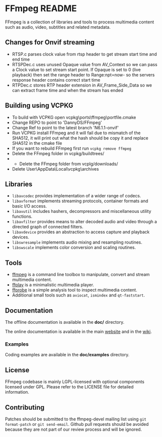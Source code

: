 FFmpeg README
=============

FFmpeg is a collection of libraries and tools to process multimedia content
such as audio, video, subtitles and related metadata.

## Changes for Onvif streaming

* RTSP.c parses clock value from rtsp header to get stream start time and end time
* RTSPDec.c uses unused Opaque value from AV_Context so we can pass a Clock value to set stream start point. If Opaque is set to 0 (live playback) then set the range header to Range:npt=now- so the servers response header contains correct start time
* RTPDec.c stores RTP header extension in AV_Frame_Side_Data so we can extract frame time and when the stream has ended

## Building using VCPKG

* To build with VCPKG open vcpkg\ports\ffmpeg\portfile.cmake
* Change REPO to point to 'DannyDS/FFmpeg'
* Change Ref to point to the latest branch 'N6.1.1-onvif'
* Run VCPKG install FFmpeg and it will fail due to mismatch of the SHA512, it will print out what the hash should be copy it and replace SHA512 in the cmake file
* If you want to rebuild FFmpeg first run `vcpkg remove ffmpeg`
* Delete the FFmpeg folder in vcpkg/buildtrees/
* * Delete the FFmpeg folder from vcplg/downloads/
* Delete User\AppData\Local\vcpkg\archives


## Libraries

* `libavcodec` provides implementation of a wider range of codecs.
* `libavformat` implements streaming protocols, container formats and basic I/O access.
* `libavutil` includes hashers, decompressors and miscellaneous utility functions.
* `libavfilter` provides means to alter decoded audio and video through a directed graph of connected filters.
* `libavdevice` provides an abstraction to access capture and playback devices.
* `libswresample` implements audio mixing and resampling routines.
* `libswscale` implements color conversion and scaling routines.

## Tools

* [ffmpeg](https://ffmpeg.org/ffmpeg.html) is a command line toolbox to
  manipulate, convert and stream multimedia content.
* [ffplay](https://ffmpeg.org/ffplay.html) is a minimalistic multimedia player.
* [ffprobe](https://ffmpeg.org/ffprobe.html) is a simple analysis tool to inspect
  multimedia content.
* Additional small tools such as `aviocat`, `ismindex` and `qt-faststart`.

## Documentation

The offline documentation is available in the **doc/** directory.

The online documentation is available in the main [website](https://ffmpeg.org)
and in the [wiki](https://trac.ffmpeg.org).

### Examples

Coding examples are available in the **doc/examples** directory.

## License

FFmpeg codebase is mainly LGPL-licensed with optional components licensed under
GPL. Please refer to the LICENSE file for detailed information.

## Contributing

Patches should be submitted to the ffmpeg-devel mailing list using
`git format-patch` or `git send-email`. Github pull requests should be
avoided because they are not part of our review process and will be ignored.

